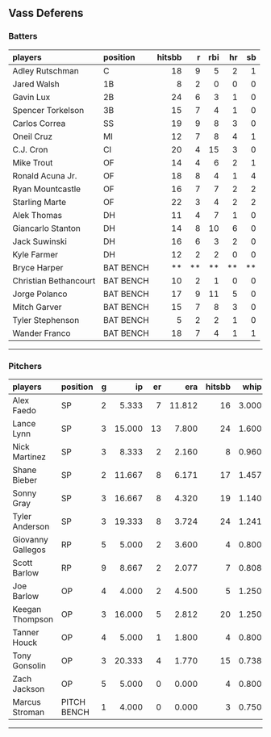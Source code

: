 ## Vass Deferens

### Batters

 
|players               |position  | hitsbb|  r| rbi| hr| sb| 
|:---------------------|:---------|------:|--:|---:|--:|--:| 
|Adley Rutschman       |C         |     18|  9|   5|  2|  1| 
|Jared Walsh           |1B        |      8|  2|   0|  0|  0| 
|Gavin Lux             |2B        |     24|  6|   3|  1|  0| 
|Spencer Torkelson     |3B        |     15|  7|   4|  1|  0| 
|Carlos Correa         |SS        |     19|  9|   8|  3|  0| 
|Oneil Cruz            |MI        |     12|  7|   8|  4|  1| 
|C.J. Cron             |CI        |     20|  4|  15|  3|  0| 
|Mike Trout            |OF        |     14|  4|   6|  2|  1| 
|Ronald Acuna Jr.      |OF        |     18|  8|   4|  1|  4| 
|Ryan Mountcastle      |OF        |     16|  7|   7|  2|  2| 
|Starling Marte        |OF        |     22|  3|   4|  2|  2| 
|Alek Thomas           |DH        |     11|  4|   7|  1|  0| 
|Giancarlo Stanton     |DH        |     14|  8|  10|  6|  0| 
|Jack Suwinski         |DH        |     16|  6|   3|  2|  0| 
|Kyle Farmer           |DH        |     12|  2|   2|  0|  0| 
|Bryce Harper          |BAT BENCH |     **| **|  **| **| **| 
|Christian Bethancourt |BAT BENCH |     10|  2|   1|  0|  0| 
|Jorge Polanco         |BAT BENCH |     17|  9|  11|  5|  0| 
|Mitch Garver          |BAT BENCH |     15|  7|   8|  3|  0| 
|Tyler Stephenson      |BAT BENCH |      5|  2|   2|  1|  0| 
|Wander Franco         |BAT BENCH |     18|  7|   4|  1|  1| 


* * *

### Pitchers

 
|players           |position    |  g|     ip| er|    era| hitsbb|  whip| so|  w| sv| 
|:-----------------|:-----------|--:|------:|--:|------:|------:|-----:|--:|--:|--:| 
|Alex Faedo        |SP          |  2|  5.333|  7| 11.812|     16| 3.000|  5|  0|  0| 
|Lance Lynn        |SP          |  3| 15.000| 13|  7.800|     24| 1.600| 12|  0|  0| 
|Nick Martinez     |SP          |  3|  8.333|  2|  2.160|      8| 0.960|  5|  1|  2| 
|Shane Bieber      |SP          |  2| 11.667|  8|  6.171|     17| 1.457| 11|  0|  0| 
|Sonny Gray        |SP          |  3| 16.667|  8|  4.320|     19| 1.140|  8|  1|  0| 
|Tyler Anderson    |SP          |  3| 19.333|  8|  3.724|     24| 1.241| 12|  1|  0| 
|Giovanny Gallegos |RP          |  5|  5.000|  2|  3.600|      4| 0.800|  6|  0|  0| 
|Scott Barlow      |RP          |  9|  8.667|  2|  2.077|      7| 0.808|  9|  1|  5| 
|Joe Barlow        |OP          |  4|  4.000|  2|  4.500|      5| 1.250|  1|  0|  0| 
|Keegan Thompson   |OP          |  3| 16.000|  5|  2.812|     20| 1.250| 19|  0|  0| 
|Tanner Houck      |OP          |  4|  5.000|  1|  1.800|      4| 0.800|  7|  0|  0| 
|Tony Gonsolin     |OP          |  3| 20.333|  4|  1.770|     15| 0.738| 16|  2|  0| 
|Zach Jackson      |OP          |  5|  5.000|  0|  0.000|      4| 0.800|  6|  0|  0| 
|Marcus Stroman    |PITCH BENCH |  1|  4.000|  0|  0.000|      3| 0.750|  3|  0|  0| 


* * *


